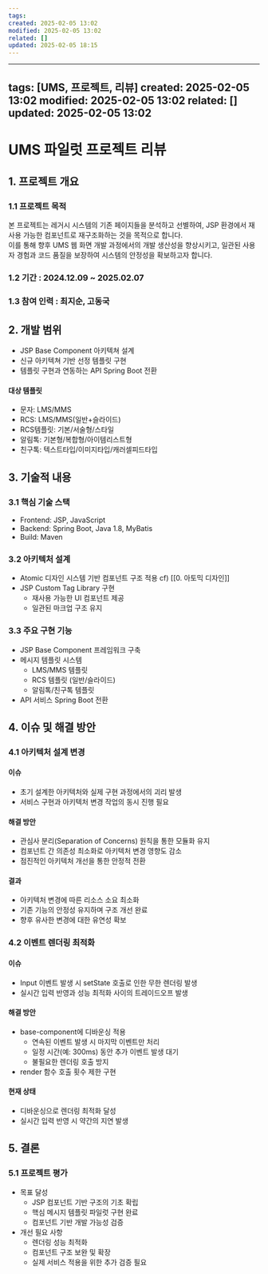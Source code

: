 ```yaml
---
tags: 
created: 2025-02-05 13:02
modified: 2025-02-05 13:02
related: []
updated: 2025-02-05 18:15
---
```


---
tags: [UMS, 프로젝트, 리뷰]
created: 2025-02-05 13:02
modified: 2025-02-05 13:02
related: []
updated: 2025-02-05 13:02
---

# UMS 파일럿 프로젝트 리뷰

## 1. 프로젝트 개요
### 1.1 프로젝트 목적
본 프로젝트는 레거시 시스템의 기존 페이지들을 분석하고 선별하여, JSP 환경에서 재사용 가능한 컴포넌트로 재구조화하는 것을 목적으로 합니다.  
이를 통해 향후 UMS 웹 화면 개발 과정에서의 개발 생산성을 향상시키고, 일관된 사용자 경험과 코드 품질을 보장하여 시스템의 안정성을 확보하고자 합니다.
### 1.2 기간 : 2024.12.09 ~ 2025.02.07
### 1.3 참여 인력 : 최지순, 고동국

## 2. 개발 범위
- JSP Base Component 아키텍쳐 설계
- 신규 아키텍쳐 기반 선정 템플릿 구현
- 템플릿 구현과 연동하는 API Spring Boot 전환

#### 대상 템플릿
- 문자: LMS/MMS
- RCS: LMS/MMS(일반+슬라이드)
- RCS템플릿: 기본/서술형/스타일
- 알림톡: 기본형/복합형/아이템리스트형
- 친구톡: 텍스트타입/이미지타입/캐러셀피드타입

## 3. 기술적 내용
### 3.1 핵심 기술 스택
- Frontend: JSP, JavaScript
- Backend: Spring Boot, Java 1.8, MyBatis
- Build: Maven

### 3.2 아키텍처 설계
- Atomic 디자인 시스템 기반 컴포넌트 구조 적용 cf) [[0. 아토믹 디자인]]
- JSP Custom Tag Library 구현
  - 재사용 가능한 UI 컴포넌트 제공
  - 일관된 마크업 구조 유지

### 3.3 주요 구현 기능
- JSP Base Component 프레임워크 구축
- 메시지 템플릿 시스템
  - LMS/MMS 템플릿
  - RCS 템플릿 (일반/슬라이드)
  - 알림톡/친구톡 템플릿
- API 서비스 Spring Boot 전환

## 4. 이슈 및 해결 방안

### 4.1 아키텍처 설계 변경
#### 이슈
- 초기 설계한 아키텍처와 실제 구현 과정에서의 괴리 발생
- 서비스 구현과 아키텍처 변경 작업의 동시 진행 필요
#### 해결 방안
- 관심사 분리(Separation of Concerns) 원칙을 통한 모듈화 유지
- 컴포넌트 간 의존성 최소화로 아키텍처 변경 영향도 감소
- 점진적인 아키텍처 개선을 통한 안정적 전환
#### 결과
- 아키텍처 변경에 따른 리소스 소요 최소화
- 기존 기능의 안정성 유지하며 구조 개선 완료
- 향후 유사한 변경에 대한 유연성 확보

### 4.2 이벤트 렌더링 최적화
#### 이슈
- Input 이벤트 발생 시 setState 호출로 인한 무한 렌더링 발생
- 실시간 입력 반영과 성능 최적화 사이의 트레이드오프 발생
#### 해결 방안
- base-component에 디바운싱 적용
  - 연속된 이벤트 발생 시 마지막 이벤트만 처리
  - 일정 시간(예: 300ms) 동안 추가 이벤트 발생 대기
  - 불필요한 렌더링 호출 방지
- render 함수 호출 횟수 제한 구현
#### 현재 상태
- 디바운싱으로 렌더링 최적화 달성
- 실시간 입력 반영 시 약간의 지연 발생

## 5. 결론

### 5.1 프로젝트 평가
- 목표 달성
  - JSP 컴포넌트 기반 구조의 기초 확립
  - 핵심 메시지 템플릿 파일럿 구현 완료
  - 컴포넌트 기반 개발 가능성 검증
- 개선 필요 사항
  - 렌더링 성능 최적화
  - 컴포넌트 구조 보완 및 확장
  - 실제 서비스 적용을 위한 추가 검증 필요

